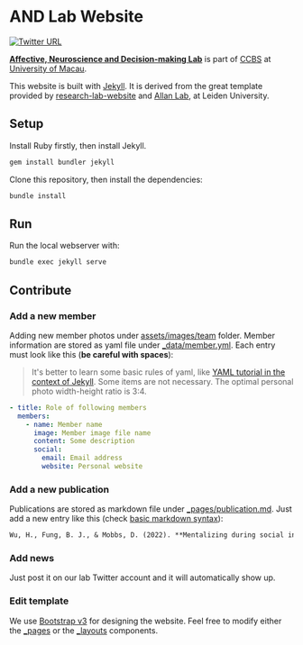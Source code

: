 # AND Lab Website

[![Twitter URL](https://img.shields.io/twitter/url?label=%40ANDlab3&style=social&url=https%3A%2F%2Ftwitter.com%2FANDlab3)](https://twitter.com/ANDlab3)

**[Affective, Neuroscience and Decision-making Lab](https://www.andlab-um.com)** is part of [CCBS](https://ccbs.ici.um.edu.mo) at [University of Macau](https://um.edu.mo).

This website is built with [Jekyll](https://jekyllrb.com/). It is derived from the great template provided by [research-lab-website](https://github.com/ericdaat/research-lab-website) and [Allan Lab](https://www.allanlab.org/aboutwebsite.html), at Leiden University.
## Setup

Install Ruby firstly, then install Jekyll.

``` bash
gem install bundler jekyll
```

Clone this repository, then install the dependencies:

``` bash
bundle install
```

## Run

Run the local webserver with:

``` bash
bundle exec jekyll serve
```

## Contribute

### Add a new member

Adding new member photos under [assets/images/team](assets/images/team/) folder. Member information are stored as yaml file under [_data/member.yml](_data/member.yml). Each entry must look like this (**be careful with spaces**):

> It's better to learn some basic rules of yaml, like [YAML tutorial in the context of Jekyll](https://idratherbewriting.com/documentation-theme-jekyll/mydoc_yaml_tutorial). Some items are not necessary. The optimal personal photo width-height ratio is 3:4.

``` yaml
- title: Role of following members
  members:
    - name: Member name
      image: Member image file name
      content: Some description
      social:
        email: Email address
        website: Personal website
```

### Add a new publication

Publications are stored as markdown file under
[_pages/publication.md](_pages/publication.md). Just add a new entry like this (check [basic markdown syntax](https://www.markdownguide.org/basic-syntax)):

``` markdown
Wu, H., Fung, B. J., & Mobbs, D. (2022). **Mentalizing during social interaction: the development and validation of the interactive mentalizing questionnaire**. *Frontiers in psychology*, 12. [[Paper](https://doi.org/10.3389/fpsyg.2021.791835){:target='_blank'}]
```

### Add news

Just post it on our lab Twitter account and it will automatically show up.

### Edit template

We use [Bootstrap v3](https://getbootstrap.com/) for designing the website. Feel free to modify either the [_pages](_pages/) or the
[_layouts](_layouts/) components.

